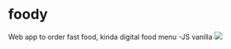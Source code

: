 # foody
Web app to order fast food, kinda digital food menu -JS vanilla
![](https://raw.githubusercontent.com/vemian/foody/master/foody.webp)
